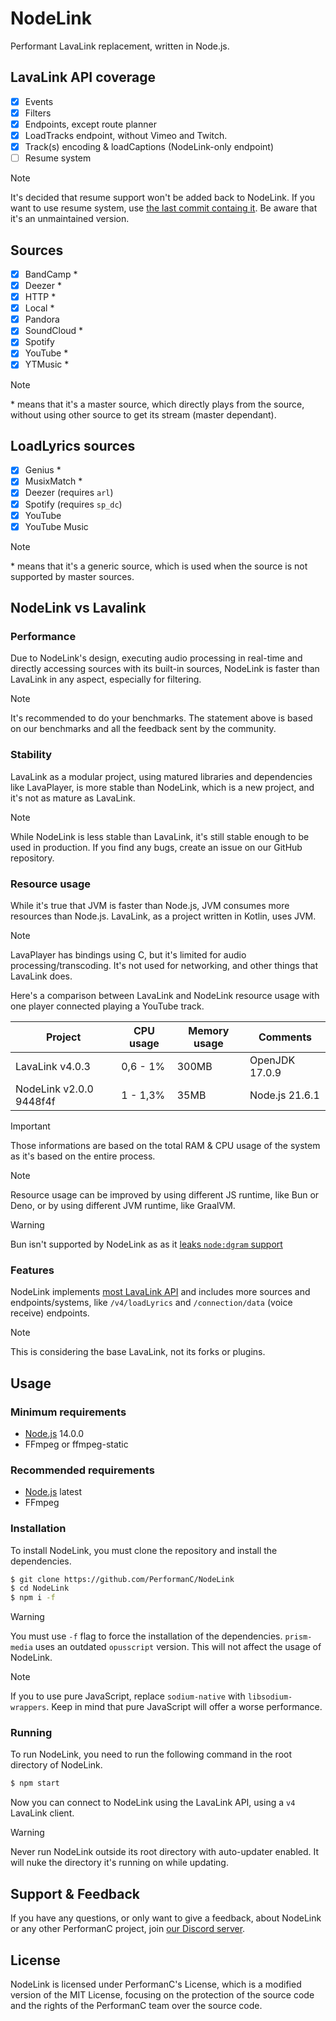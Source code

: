 # NodeLink

Performant LavaLink replacement, written in Node.js.

## LavaLink API coverage

- [x] Events
- [x] Filters
- [x] Endpoints, except route planner
- [x] LoadTracks endpoint, without Vimeo and Twitch.
- [x] Track(s) encoding & loadCaptions (NodeLink-only endpoint)
- [ ] Resume system

> [!NOTE]
> It's decided that resume support won't be added back to NodeLink. If you want to use resume system, use [the last commit containg it](https://github.com/PerformanC/NodeLink/commit/1f6ddc779253fbdcd1d5576d38402cb98d6d5afa). Be aware that it's an unmaintained version.

## Sources

- [x] BandCamp   *
- [x] Deezer     *
- [x] HTTP       *
- [x] Local      *
- [x] Pandora
- [x] SoundCloud *
- [x] Spotify
- [x] YouTube    *
- [x] YTMusic    *

> [!NOTE]
> \* means that it's a master source, which directly plays from the source, without using other source to get its stream (master dependant).

## LoadLyrics sources

- [x] Genius     *
- [x] MusixMatch *
- [x] Deezer (requires `arl`)
- [x] Spotify (requires `sp_dc`)
- [x] YouTube
- [x] YouTube Music

> [!NOTE]
> \* means that it's a generic source, which is used when the source is not supported by master sources.

## NodeLink vs Lavalink

### Performance

Due to NodeLink's design, executing audio processing in real-time and directly accessing sources with its built-in sources, NodeLink is faster than LavaLink in any aspect, especially for filtering.

> [!NOTE]
> It's recommended to do your benchmarks. The statement above is based on our benchmarks and all the feedback sent by the community.

### Stability

LavaLink as a modular project, using matured libraries and dependencies like LavaPlayer, is more stable than NodeLink, which is a new project, and it's not as mature as LavaLink.

> [!NOTE]
> While NodeLink is less stable than LavaLink, it's still stable enough to be used in production. If you find any bugs, create an issue on our GitHub repository.

### Resource usage

While it's true that JVM is faster than Node.js, JVM consumes more resources than Node.js. LavaLink, as a project written in Kotlin, uses JVM.

> [!NOTE]
> LavaPlayer has bindings using C, but it's limited for audio processing/transcoding. It's not used for networking, and other things that LavaLink does.

Here's a comparison between LavaLink and NodeLink resource usage with one player connected playing a YouTube track.

| Project                 | CPU usage | Memory usage | Comments       |
| ----------------------- | --------- | ------------ | -------------- |
| LavaLink v4.0.3         | 0,6 - 1%  | 300MB        | OpenJDK 17.0.9 |
| NodeLink v2.0.0 9448f4f | 1 - 1,3%  | 35MB         | Node.js 21.6.1 |

> [!IMPORTANT]
> Those informations are based on the total RAM & CPU usage of the system as it's based on the entire process.

> [!NOTE]
> Resource usage can be improved by using different JS runtime, like Bun or Deno, or by using different JVM runtime, like GraalVM.

> [!WARNING]
> Bun isn't supported by NodeLink as as it [leaks `node:dgram` support](https://github.com/oven-sh/bun/issues/1630)

### Features

NodeLink implements [most LavaLink API](#lavalink-api-coverage) and includes more sources and endpoints/systems, like `/v4/loadLyrics` and `/connection/data` (voice receive) endpoints.

> [!NOTE]
> This is considering the base LavaLink, not its forks or plugins.

## Usage

### Minimum requirements

- [Node.js](https://nodejs.org) 14.0.0
- FFmpeg or ffmpeg-static

### Recommended requirements

- [Node.js](https://nodejs.org) latest
- FFmpeg

### Installation

To install NodeLink, you must clone the repository and install the dependencies.

```bash
$ git clone https://github.com/PerformanC/NodeLink
$ cd NodeLink
$ npm i -f
```

> [!WARNING]
> You must use `-f` flag to force the installation of the dependencies. `prism-media` uses an outdated `opusscript` version. This will not affect the usage of NodeLink.

> [!NOTE]
> If you to use pure JavaScript, replace `sodium-native` with `libsodium-wrappers`. Keep in mind that pure JavaScript will offer a worse performance.

### Running

To run NodeLink, you need to run the following command in the root directory of NodeLink.

```bash
$ npm start
```

Now you can connect to NodeLink using the LavaLink API, using a `v4` LavaLink client.

> [!WARNING]
> Never run NodeLink outside its root directory with auto-updater enabled. It will nuke the directory it's running on while updating.

## Support & Feedback

If you have any questions, or only want to give a feedback, about NodeLink or any other PerformanC project, join [our Discord server](https://discord.gg/uPveNfTuCJ).

## License

NodeLink is licensed under PerformanC's License, which is a modified version of the MIT License, focusing on the protection of the source code and the rights of the PerformanC team over the source code.
